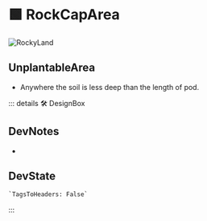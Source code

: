 
# 🟩  <eco>RockCapArea</eco>

![RockyLand](/Eco/RockyLand.png)

## UnplantableArea

- Anywhere the soil is less deep than the length of pod.

::: details 🛠 <dev>DesignBox</dev>

## DevNotes

-

## DevState

```py
`TagsToHeaders: False`
```

:::
